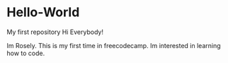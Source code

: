 # Hello-World
My first repository
Hi Everybody!

Im Rosely. This is my first time in freecodecamp. Im interested in learning how to code.
